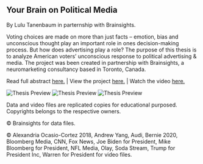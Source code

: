 ## Your Brain on Political Media
By Lulu Tanenbaum in parternship with Brainsights. 

Voting choices are made on more than just facts – emotion, bias and unconscious thought play an important role in ones decision-making process. But how does advertising play a role? The purpose of this thesis is to analyze American voters’ unconscious response to political advertising & media. The project was been created in partnership with Brainsights, a neuromarketing consultancy based in Toronto, Canada.

Read full abstract [here.](https://github.com/lulujordanna/thesis/blob/master/documentation/abstract.md) | View the project [here.](https://lulujordanna.github.io/thesis/) | Watch the video [here.](https://github.com/lulujordanna/thesis/blob/master/demo.mp4)

![Thesis Preview](https://github.com/lulujordanna/thesis/blob/master/preview.png)
![Thesis Preview](https://github.com/lulujordanna/thesis/blob/master/documentation/2.png)
![Thesis Preview](https://github.com/lulujordanna/thesis/blob/master/documentation/3.png)

Data and video files are replicated copies for educational purposed. Copyrights belongs to the respective owners.

© Brainsights for data files.

© Alexandria Ocasio-Cortez 2018, Andrew Yang, Audi, Bernie 2020, Bloomberg Media, CNN, Fox News, Joe Biden for President, Mike Bloomberg for President, NFL Media, Olay, Soda Stream, Trump for President Inc, Warren for President for video files.
